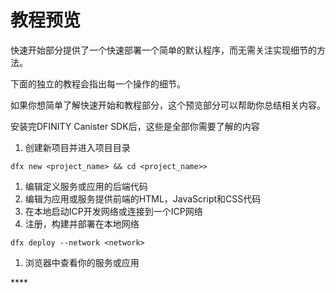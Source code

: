 # 教程预览

快速开始部分提供了一个快速部署一个简单的默认程序，而无需关注实现细节的方法。

下面的独立的教程会指出每一个操作的细节。

如果你想简单了解快速开始和教程部分，这个预览部分可以帮助你总结相关内容。

安装完DFINITY Canister SDK后，这些是全部你需要了解的内容

1. 创建新项目并进入项目目录

```text
dfx new <project_name> && cd <project_name>>
```

1. 编辑定义服务或应用的后端代码
2. 编辑为应用或服务提供前端的HTML，JavaScript和CSS代码
3. 在本地启动ICP开发网络或连接到一个ICP网络
4. 注册，构建并部署在本地网络

```text
dfx deploy --network <network>
```

1. 浏览器中查看你的服务或应用

\*\*\*\*

